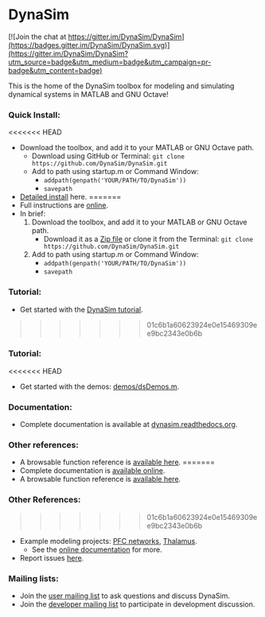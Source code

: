 # DynaSim

[![Join the chat at https://gitter.im/DynaSim/DynaSim](https://badges.gitter.im/DynaSim/DynaSim.svg)](https://gitter.im/DynaSim/DynaSim?utm_source=badge&utm_medium=badge&utm_campaign=pr-badge&utm_content=badge)

This is the home of the DynaSim toolbox for modeling and simulating dynamical
systems in MATLAB and GNU Octave!

### Quick Install:

<<<<<<< HEAD
* Download the toolbox, and add it to your MATLAB or GNU Octave path.
  * Download using GitHub or Terminal: `git clone https://github.com/DynaSim/DynaSim.git`
  * Add to path using startup.m or Command Window:
    * `addpath(genpath('YOUR/PATH/TO/DynaSim'))`
    * `savepath`
* [Detailed install](http://dynasim.readthedocs.io/en/latest/introduction/installation.html) here.
=======
* Full instructions are [online](https://github.com/DynaSim/DynaSim/wiki/Installation).
* In brief:
  1. Download the toolbox, and add it to your MATLAB or GNU Octave path.
      * Download it as a [Zip file](https://github.com/DynaSim/DynaSim/archive/master.zip) or clone it from the Terminal: `git clone https://github.com/DynaSim/DynaSim.git`
  2. Add to path using startup.m or Command Window:
      * `addpath(genpath('YOUR/PATH/TO/DynaSim'))`
      * `savepath`

### Tutorial:

- Get started with the [DynaSim tutorial](https://github.com/DynaSim/DynaSim/wiki/DynaSim-Getting-Started-Tutorial).
>>>>>>> 01c6b1a60623924e0e15469309ee9bc2343e0b6b

### Tutorial:

<<<<<<< HEAD
- Get started with the demos: [demos/dsDemos.m](https://github.com/DynaSim/DynaSim/blob/master/demos/dsDemos.m).

### Documentation:

- Complete documentation is available at [dynasim.readthedocs.org](http://dynasim.readthedocs.org).

### Other references:
- A browsable function reference is [available
  here](https://dynasim.github.io/docs/).
=======
- Complete documentation is [available online](https://dynasim.github.io/docs).
- A browsable function reference is [available here](https://dynasim.github.io/docs/function_reference).

### Other References:

>>>>>>> 01c6b1a60623924e0e15469309ee9bc2343e0b6b
- Example modeling projects: [PFC networks](https://github.com/jsherfey/PFC_models), [Thalamus](https://github.com/asoplata/ching2010_tcre_dynasim_mechanisms).
  - See the [online documentation](https://dynasim.github.io/docs) for more.
- Report issues [here](https://github.com/DynaSim/DynaSim/issues).

### Mailing lists:

- Join the [user mailing list](https://groups.google.com/forum/#!forum/dynasim-users) to ask questions and discuss DynaSim.
- Join the [developer mailing list](https://groups.google.com/forum/#!forum/dynasim-developers) to participate in development discussion.
